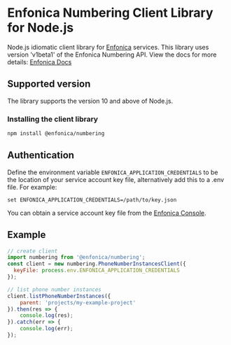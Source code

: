 # Enfonica Numbering Client Library for Node.js

Node.js idiomatic client library for [Enfonica](https://enfonica.com/) services. This library uses version 'v1beta1' of the Enfonica Numbering API. View the docs for more details: [Enfonica Docs](https://enfonica.com/docs/)

## Supported version

The library supports the version 10 and above of Node.js.

### Installing the client library

```bash
npm install @enfonica/numbering
```
## Authentication

Define the environment variable `ENFONICA_APPLICATION_CREDENTIALS` to be the location of your service account key file, alternatively add this to a .env file. For example:
```
set ENFONICA_APPLICATION_CREDENTIALS=/path/to/key.json
```

You can obtain a service account key file from the [Enfonica Console](https://console.enfonica.com/).


## Example

```js
// create client
import numbering from '@enfonica/numbering';
const client = new numbering.PhoneNumberInstancesClient({
  keyFile: process.env.ENFONICA_APPLICATION_CREDENTIALS
});

// list phone number instances
client.listPhoneNumberInstances({
    parent: 'projects/my-example-project'
}).then(res => {
    console.log(res);
}).catch(err => {
    console.log(err);
});
```